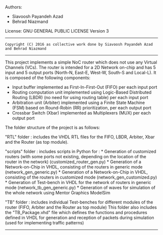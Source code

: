 Authors:

* Siavoosh Payandeh Azad
* Behrad Niazmand

License:  	GNU GENERAL PUBLIC LICENSE Version 3

-------------------------------------------------------------------------------------------------
	Copyright (C) 2016 as collective work done by Siavoosh Payandeh Azad and Behrad Niazmand
-------------------------------------------------------------------------------------------------

This project implements a simple NoC router which does not use any Virtual Channels (VCs). The router is intended for a 2D Network on-chip and has 5 input and 5 output ports (North-N, East-E, West-W, South-S and Local-L). It is composed of the following components: 

- Input buffer implemented as First-In-First-Out (FIFO) per each input port
- Routing computation unit implemented using Logic-Based Distributed Routing (LBDR) (no need for using routing table) per each input port
- Arbitration unit (Arbiter) implemented using a Finite State Machine (FSM) based on Round-Robin (RR) prioritization, per each output port
- Crossbar Switch (Xbar) implemented as Multiplexers (MUX) per each output port



The folder structure of the project is as follows: 

"RTL" folder : includes the VHDL RTL files for the FIFO, LBDR, Arbiter, Xbar and the Router (as top module).

"scripts" folder : includes scripts in Python for :
	* Generation of customized routers (with some ports not existing, depending on the location of the router in the network) (customized_router_gen.py)
	* Generation of a Network-on-Chip in VHDL, consisting of the routers in generic mode (network_gen_generic.py)
	* Generation of a Network-on-Chip in VHDL, consisting of the routers in customized mode (network_gen_customized.py)
	* Generation of Test-bench in VHDL for the network of routers in generic mode (network_tb_gen_generic.py)
	* Generation of waves for simulation of the whole network using Mentor Graphics ModelSim

"TB" folder : includes individual Test-benches for different modules of the router (FIFO, Arbiter and the Router as top module)
			  This folder also includes the "TB_Package.vhd" file which defines the functions and procedures defined in VHDL for generation and reception of packets during simulation (used for implementing traffic patterns)

-------------------------------------------------------------------------------------------------